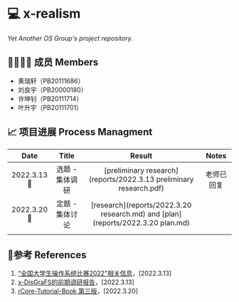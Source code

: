 # 💻 x-realism

*Yet Another OS Group's project repository.*

## 👨‍👨‍👦‍👦 成员 Members

- 黄瑞轩（PB20111686）
- 刘良宇（PB20000180）
- 许坤钊（PB20111714）
- 叶升宇（PB20111701）

## 📈 项目进展 Process Managment

|    Date    |      Title      |                            Result                            |   Notes    |
| :--------: | :-------------: | :----------------------------------------------------------: | :--------: |
| 2022.3.13🌃 | 选题 - 集体调研 | [preliminary research](reports/2022.3.13 preliminary research.pdf) | 老师已回复 |
| 2022.3.20🌃 | 定题 - 集体讨论 | [research](reports/2022.3.20 research.md) and [plan](reports/2022.3.20 plan.md) |            |
|            |                 |                                                              |            |

## 📕参考 References

1. [“全国大学生操作系统比赛2022"相关信息](https://github.com/oscomp)，[2022.3.13]
2. [x-DisGraFS的前期调研报告](https://github.com/OSH-2021/x-DisGraFS/blob/main/docs/%E5%89%8D%E6%9C%9F%E8%B0%83%E7%A0%94%E5%86%85%E5%AE%B9/%E5%BE%80%E5%B1%8AOSH%E8%AF%BE%E9%A2%98%E8%B0%83%E7%A0%94%E6%8A%A5%E5%91%8A.md)，[2022.3.13]
3. [rCore-Tutorial-Book 第三版](https://rcore-os.github.io/rCore-Tutorial-Book-v3/)，[2022.3.20]
